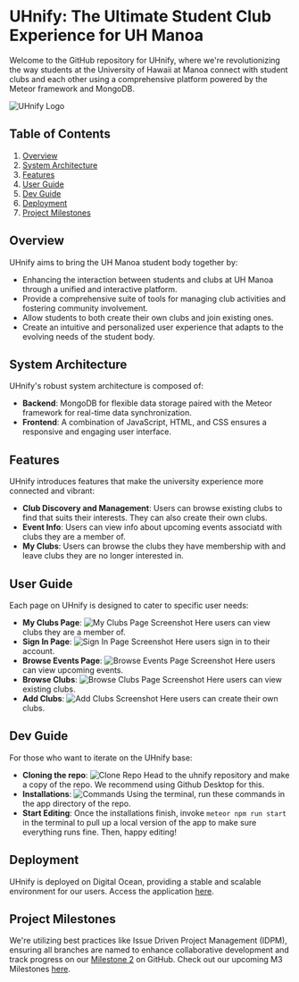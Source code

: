 # UHnify: The Ultimate Student Club Experience for UH Manoa

Welcome to the GitHub repository for UHnify, where we're revolutionizing the way students at the University of Hawaii at Manoa connect with student clubs and each other using a comprehensive platform powered by the Meteor framework and MongoDB.

![UHnify Logo](LOGO.png)

## Table of Contents
1. [Overview](#overview)
2. [System Architecture](#system-architecture)
3. [Features](#features)
4. [User Guide](#user-guide)
5. [Dev Guide](#dev-guide)
6. [Deployment](#deployment)
7. [Project Milestones](#project-milestones)


## Overview

UHnify aims to bring the UH Manoa student body together by:
- Enhancing the interaction between students and clubs at UH Manoa through a unified and interactive platform.
- Provide a comprehensive suite of tools for managing club activities and fostering community involvement.
- Allow students to both create their own clubs and join existing ones.
- Create an intuitive and personalized user experience that adapts to the evolving needs of the student body.

## System Architecture

UHnify's robust system architecture is composed of:
- **Backend**: MongoDB for flexible data storage paired with the Meteor framework for real-time data synchronization.
- **Frontend**: A combination of JavaScript, HTML, and CSS ensures a responsive and engaging user interface.

## Features

UHnify introduces features that make the university experience more connected and vibrant:
- **Club Discovery and Management**: Users can browse existing clubs to find that suits their interests. They can also create their own clubs.
- **Event Info**: Users can view info about upcoming events associatd with clubs they are a member of.
- **My Clubs**: Users can browse the clubs they have membership with and leave clubs they are no longer interested in.

## User Guide 

Each page on UHnify is designed to cater to specific user needs:
- **My Clubs Page**: ![My Clubs Page Screenshot](Myclubs.png) Here users can view clubs they are a member of.
- **Sign In Page**: ![Sign In Page Screenshot](SignIn.png) Here users sign in to their account. 
- **Browse Events Page**: ![Browse Events Page Screenshot](BrowseEvents.png) Here users can view upcoming events.
- **Browse Clubs**: ![Browse Clubs Page Screenshot](BrowseClubs.png) Here users can view existing clubs.
- **Add Clubs**: ![Add Clubs Screenshot](AddClubs.png) Here users can create their own clubs. 

## Dev Guide 

For those who want to iterate on the UHnify base:
- **Cloning the repo**: ![Clone Repo](CloneRepo.png) Head to the uhnify repository and make a copy of the repo. We recommend using Github Desktop for this. 
- **Installations**: ![Commands](Installcommands.png) Using the terminal, run these commands in the app directory of the repo. 
- **Start Editing**: Once the installations finish, invoke `meteor npm run start` in the terminal to pull up a local version of the app to make sure everything runs fine. Then, happy editing! 
 
## Deployment

UHnify is deployed on Digital Ocean, providing a stable and scalable environment for our users. Access the application [here](https://uhnify.online).

## Project Milestones

We're utilizing best practices like Issue Driven Project Management (IDPM), ensuring all branches are named to enhance collaborative development and track progress on our  [Milestone 2](https://github.com/orgs/uhnify/projects/2) on GitHub. Check out our upcoming M3 Milestones [here](https://github.com/orgs/uhnify/projects/3).
